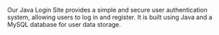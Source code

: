Our Java Login Site provides a simple and secure user authentication system, allowing users to log in and register. It is built using Java and a MySQL database for user data storage.
